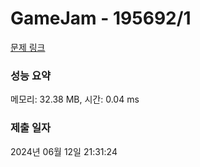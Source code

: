 # GameJam - 195692/1 

[문제 링크](https://level.goorm.io/exam/195692/gamejam/quiz/1) 

### 성능 요약

메모리: 32.38 MB, 시간: 0.04 ms

### 제출 일자

2024년 06월 12일 21:31:24

